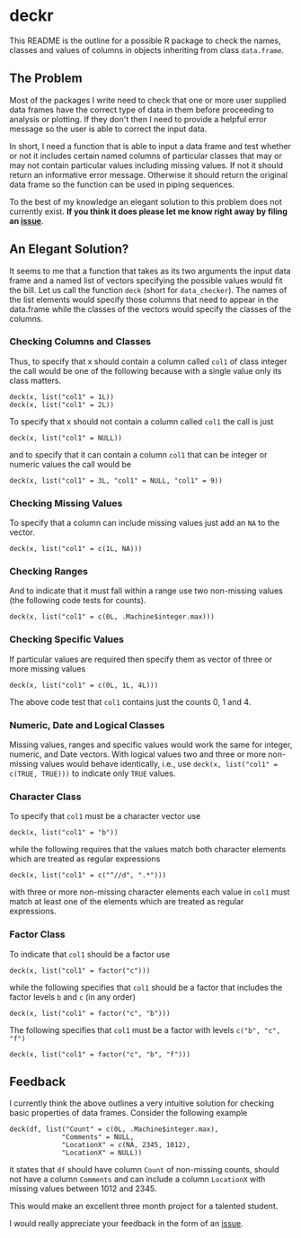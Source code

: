<!-- README.md is generated from README.Rmd. Please edit that file -->
deckr
=====

This README is the outline for a possible R package to check the names, classes and values of columns in objects inheriting from class `data.frame`.

The Problem
-----------

Most of the packages I write need to check that one or more user supplied data frames have the correct type of data in them before proceeding to analysis or plotting. If they don't then I need to provide a helpful error message so the user is able to correct the input data.

In short, I need a function that is able to input a data frame and test whether or not it includes certain named columns of particular classes that may or may not contain particular values including missing values. If not it should return an informative error message. Otherwise it should return the original data frame so the function can be used in piping sequences.

To the best of my knowledge an elegant solution to this problem does not currently exist. **If you think it does please let me know right away by filing an [issue](https://github.com/poissonconsulting/deckr/issues)**.

An Elegant Solution?
--------------------

It seems to me that a function that takes as its two arguments the input data frame and a named list of vectors specifying the possible values would fit the bill. Let us call the function `deck` (short for `data_checker`). The names of the list elements would specify those columns that need to appear in the data.frame while the classes of the vectors would specify the classes of the columns.

### Checking Columns and Classes

Thus, to specify that x should contain a column called `col1` of class integer the call would be one of the following because with a single value only its class matters.

    deck(x, list("col1" = 1L))
    deck(x, list("col1" = 2L))

To specify that x should not contain a column called `col1` the call is just

    deck(x, list("col1" = NULL))

and to specify that it can contain a column `col1` that can be integer or numeric values the call would be

    deck(x, list("col1" = 3L, "col1" = NULL, "col1" = 9))

### Checking Missing Values

To specify that a column can include missing values just add an `NA` to the vector.

    deck(x, list("col1" = c(1L, NA)))

### Checking Ranges

And to indicate that it must fall within a range use two non-missing values (the following code tests for counts).

    deck(x, list("col1" = c(0L, .Machine$integer.max)))

### Checking Specific Values

If particular values are required then specify them as vector of three or more missing values

    deck(x, list("col1" = c(0L, 1L, 4L)))

The above code test that `col1` contains just the counts 0, 1 and 4.

### Numeric, Date and Logical Classes

Missing values, ranges and specific values would work the same for integer, numeric, and Date vectors. With logical values two and three or more non-missing values would behave identically, i.e., use `deck(x, list("col1" = c(TRUE, TRUE)))` to indicate only `TRUE` values.

### Character Class

To specify that `col1` must be a character vector use

    deck(x, list("col1" = "b"))

while the following requires that the values match both character elements which are treated as regular expressions

    deck(x, list("col1" = c("^//d", ".*")))

with three or more non-missing character elements each value in `col1` must match at least one of the elements which are treated as regular expressions.

### Factor Class

To indicate that `col1` should be a factor use

    deck(x, list("col1" = factor("c")))

while the following specifies that `col1` should be a factor that includes the factor levels `b` and `c` (in any order)

    deck(x, list("col1" = factor("c", "b")))

The following specifies that `col1` must be a factor with levels `c("b", "c", "f")`

    deck(x, list("col1" = factor("c", "b", "f")))

Feedback
--------

I currently think the above outlines a very intuitive solution for checking basic properties of data frames. Consider the following example

    deck(df, list("Count" = c(0L, .Machine$integer.max), 
                 "Comments" = NULL, 
                 "LocationX" = c(NA, 2345, 1012),
                 "LocationX" = NULL))

it states that `df` should have column `Count` of non-missing counts, should not have a column `Comments` and can include a column `LocationX` with missing values between 1012 and 2345.

This would make an excellent three month project for a talented student.

I would really appreciate your feedback in the form of an [issue](https://github.com/poissonconsulting/deckr/issues).
